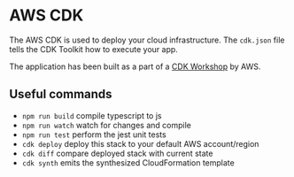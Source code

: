 # AWS CDK

The AWS CDK is used to deploy your cloud infrastructure.
The `cdk.json` file tells the CDK Toolkit how to execute your app.

The application has been built as a part of a [CDK Workshop](https://cdkworkshop.com/) by AWS.

## Useful commands

 * `npm run build`   compile typescript to js
 * `npm run watch`   watch for changes and compile
 * `npm run test`    perform the jest unit tests
 * `cdk deploy`      deploy this stack to your default AWS account/region
 * `cdk diff`        compare deployed stack with current state
 * `cdk synth`       emits the synthesized CloudFormation template
